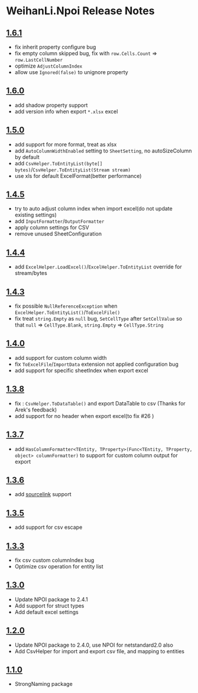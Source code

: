# WeihanLi.Npoi Release Notes

## [1.6.1](https://www.nuget.org/packages/WeihanLi.Npoi/1.6.1)

- fix inherit property configure bug
- fix empty column skipped bug, fix with `row.Cells.Count` => `row.LastCellNumber`
- optimize `AdjustColumnIndex`
- allow use `Ignored(false)` to unignore property

## [1.6.0](https://www.nuget.org/packages/WeihanLi.Npoi/1.6.0)

- add shadow property support
- add version info when export `*.xlsx` excel

## [1.5.0](https://www.nuget.org/packages/WeihanLi.Npoi/1.5.0)

- add support for more format, treat as xlsx
- add `AutoColumnWidthEnabled` setting to `SheetSetting`, no autoSizeColumn by default
- add `CsvHelper.ToEntityList(byte[] bytes)`/`CsvHelper.ToEntityList(Stream stream)`
- use xls for default ExcelFormat(better performance)

## [1.4.5](https://www.nuget.org/packages/WeihanLi.Npoi/1.4.5)

- try to auto adjust column index when import excel(do not update existing settings)
- add `InputFormatter`/`OutputFormatter`
- apply column settings for CSV
- remove unused SheetConfiguration

## [1.4.4](https://www.nuget.org/packages/WeihanLi.Npoi/1.4.4)

- add `ExcelHelper.LoadExcel()`/`ExcelHelper.ToEntityList` override for stream/bytes

## [1.4.3](https://www.nuget.org/packages/WeihanLi.Npoi/1.4.3)

- fix possible `NullReferenceException` when `ExcelHelper.ToEntityList()`/`ToExcelFile()`
- fix treat `string.Empty` as `null` bug, `SetCellType` after `SetCellValue` so that `null` => `CellType.Blank`, `string.Empty` => `CellType.String`

## [1.4.0](https://www.nuget.org/packages/WeihanLi.Npoi/1.4.0)

- add support for custom column width
- fix `ToExcelFile`/`ImportData` extension not applied configuration bug
- add support for specific sheetIndex when export excel

## [1.3.8](https://www.nuget.org/packages/WeihanLi.Npoi/1.3.8)

- fix : `CsvHelper.ToDataTable()` and export DataTable to csv (Thanks for Arek's feedback)
- add support for no header when export excel(to fix #26 )

## [1.3.7](https://www.nuget.org/packages/WeihanLi.Npoi/1.3.7)

- add `HasColumnFormatter<TEntity, TProperty>(Func<TEntity, TProperty, object> columnFormatter)` to support for custom column output for export

## [1.3.6](https://www.nuget.org/packages/WeihanLi.Npoi/1.3.6)

- add [sourcelink](http://github.com/dotnet/sourcelink) support

## [1.3.5](https://www.nuget.org/packages/WeihanLi.Npoi/1.3.5)

- add support for csv escape

## [1.3.3](https://www.nuget.org/packages/WeihanLi.Npoi/1.3.3)

- fix csv custom columnIndex bug
- Optimize csv operation for entity list

## [1.3.0](https://www.nuget.org/packages/WeihanLi.Npoi/1.3.0)

- Update NPOI package to 2.4.1
- Add support for struct types
- Add default excel settings

## [1.2.0](https://www.nuget.org/packages/WeihanLi.Npoi/1.2.0)

- Update NPOI package to 2.4.0, use NPOI for netstandard2.0 also
- Add CsvHelper for import and export csv file, and mapping to entities

## [1.1.0](https://www.nuget.org/packages/WeihanLi.Npoi/1.1.0)

- StrongNaming package
